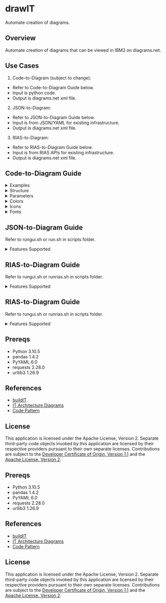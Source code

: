 # drawIT
Automate creation of diagrams.

## Overview

Automate creation of diagrams that can be viewed in IBM2 on diagrams.net.

## Use Cases

1. Code-to-Diagram (subject to change): 
  - Refer to Code-to-Diagram Guide below.
  - Input is python code.
  - Output is diagrams.net xml file.
2. JSON-to-Diagram:
  - Refer to JSON-to-Diagram Guide below.
  - Input is from JSON/YAML for existing infrastructure.
  - Output is diagrams.net xml file.
3. RIAS-to-Diagram:
  - Refer to RIAS-to-Diagram Guide below.
  - Input is from RIAS APIs for existing infrastructure.
  - Output is diagrams.net xml file.

## Code-to-Diagram Guide

<details><summary>Examples</summary>

<details><summary>Secure Landing Zone</summary>

<p>

[slz-vsi.py](examples/slz-vsi.py)

<img src="/examples/slz-vsi.svg">

</p>

<p>

[slz-mixed.py](examples/slz-mixed.py)

<img src="/examples/slz-mixed.svg">

</p>

<p>

[slz-openshift.py](examples/slz-openshift.py)

<img src="/examples/slz-openshift.svg">

</p>

</details>

</details>

<details><summary>Structure</summary>

    from drawit import Diagram, Cluster, Node, Edge

        with Diagram(...):

            with Cluster(...):
                node1 = Node(...)

                with Cluster(...) as cluster2:
                    node2 = Node(...)

                with Cluster(...):
                    node3 = Node(...)
                    node4 = Node(...)

                    # No arrow line between node3 and node4.
                    node3 - node4
    
                    # Single arrow line from node4 to node3.
                    node3 << node4
                    node3 << Edge(label="arrow") << node4  

                    # Single arrow line from node3 to node4.
                    node3 >> node4
                    node3 >> Edge(label="arrow") >> node4  

                    # Double arrow line between node3 and node4.
                    node3 << Edge(label="arrow") >> node4  

                # Single arrow line from cluster2 to node1.
                node1 << cluster2

</details>

<details><summary>Parameters</summary>

<p>
Notes:
</p>

- Subject to change until finalized.
- Use shape parameter default as shape names are subject to change.
- Direction default is left-to-right changable to top-to-bottom. 
- Badges are not currently enabled.
- Connectors can be defined between clusters and nodes with or without arrowheads.
- Diagrams can be exported to jpg, pdf, png, or svg from diagrams.net.
- Planned: Direct export to jpg, pdf, png, or svg.
- Planned: Improve support for long labels and sublabels.
- Planned: Badges.

<p>
Diagram:
</p>

- name
- filename
- direction = LR (left-to-right), TB (top-to-bottom) for all shapes - not currently enabled
- alternate = WHITE (white-to-light), LIGHT (light-to-white), NONE (all transparent), USER (all user-defined)
- provider = ANY (logical), IBM (prescribed)
- outformat = JPG, PDF, PNG, SVG, XML - not currently enabled

<p>
Cluster:
</p>

- label = primary label
- sublabel = secondary text
- icon = name of icon
- shape = COMPONENT, LOCATION, NODE, ZONE
- pencolor = medium and dark line colors from IBM Color Palette
- bgcolor = light fill colors from IBM Color Palette or white or transparent
- direction = LR, TB - for nested shapes
- alternate = WHITE, LIGHT, NONE, USER - for nested clusters, not currently enabled
- provider = ANY, IBM - for nested shapes, not currently enabled
- fontname = IBM Plex Sans fonts
- fontsize = numeric value, defaults to 14
- badgetext = not currently enabled, fontsize is 12
- badgeshape = not currently enabled
- badgepencolor = not currently enabled 
- badgebgcolor = not currently enabled

<p>
Node:
</p>

- label = primary label
- sublabel = secondary text
- icon = name of icon
- shape = COMPONENT, NODE
- pencolor = medium and dark line colors from IBM Color Palette
- bgcolor = light fill colors from IBM Color Palette or white or transparent
- fontname = IBM Plex Sans fonts
- fontsize = numeric value, defaults to 14
- badgetext = not currently enabled, fontsize is 12
- badgeshape = not currently enabled
- badgepencolor = not currently enabled 
- badgebgcolor = not currently enabled

</details>

<details><summary>Colors</summary>

<p>
Notes:
</p>

- Line and fill colors are from [IBM Color Palette](https://www.ibm.com/design/language/color/).
- Line colors are derived from the icon name for simplicity so pencolor doesn't have to be manually specified for each icon.
- Line colors can also be manually set which overrides the derived color.
- Line and fill colors can be specified by name, number, hex, or component (recommended).
- Fill colors alternate between white and light starting with white for nested containers for viewability.
- Fill colors can be changed to alternate between light and white starting with light for nested containers.
- Fill colors can also be manually set.

<p>
Medium Line (pencolor):
</p>

| Name | Number | Hex | Component |
| --- | --- | --- | --- |
| red | red50 | #fa4d56 | security |
| magenta | magenta50 | #ee5396 | devops |
| purple | purple50 | #a56eff | applications |
| blue | blue60 | #0f62fe | data, storage |
| cyan | cyan50 | #1192e8 | network |
| teal | teal50 | #009d9a | management |
| green | green60 | #198038 | compute, services |
| yellow | yellow50 | #b28600 | (limited use) |
| orange | orange50 | #eb6200 | (limited use) |
| coolgray | coolgray50 | #878d96 | backend, industry, location |
| gray | gray50 |  #8d8d8d | (not currently used) |
| warmgray | warmgray50 | #8f8b8b | (not currently used) |
| black | black | #000000 | user |

<p>
Dark Line (pencolor):
</p>

| Name | Number | Hex | Component |
| --- | --- | --- | --- |
| darkred | red70 | #a2191f |  (not currently used) |
| darkmagenta | magenta70 | #9f1853 | (not currently used) |
| darkpurple | purple70 | #6929c4 | (not currently used) |
| darkblue | blue80 | #002d9c | (not currently used) |
| darkcyan | cyan70 | #00539a | (not currently used) |
| darkteal | teal70 | #005d5d | (not currently used) |
| darkgreen | grean80 | #044317 | (not currently used) |
| darkyellow | yellow70 | #684e00 | (limited use) |
| darkorange | orange70 | #8a3800 | (limited use) |
| darkcoolgray | coolgray70 | #4d5358 | (not currently used) |
| darkgray | gray70 | #525252 | (not currently used) |
| darkwarmgray | warmgray70 | #565151 | (not currently used) |

<p>
Light Fill (bgcolor):
</p>

| Name | Number | Hex | Component |
| --- | --- | --- | --- |
| lightred | red10 | #fff1f1 | security |
| lightmagenta | magenta10 | #fff0f7 | devops |
| lightpurple | purple10 | #f6f2ff | applications |
| lightblue | blue10 | #edf5ff | data, storage |
| lightcyan | cyan10 | #e5f6ff | network |
| lightteal | teal10 | #d9fbfb | management |
| lightgreen | green10 | #defbe6 | compute, services |
| lightyellow | yellow10 | #fcf4d6 | (limited use) |
| lightorange | orange10 | #fff2e8 | (limited use) |
| lightcoolgray | coolgray10 | #f2f4f8 | backend, industry, location |
| lightgray | gray10 | #f4f4f4 | (not currently used) |
 lightwarmgray | warmgray10 | #f7f3f2 | (not currently used) |
| white | white | #ffffff | (alternating fills) |
| none | none | none | (zone fills) |

</details>

<details><summary>Icons</summary>

<p>
Notes:
</p>

- Icons are from [IBM Design Center](https://www.ibm.com/design/language/iconography/ui-icons/library/).
- Icon usage name is used for simplicity and clarity which are classified as -any (Logical) or -ibm (Prescribed) depending on the provider parameter.
- Planned: Support icons not from IBM Design Center.

<p>

Use the keys (subject to change until finalized) defined in the icon dictionary as icon names and exclude the -any and -ibm from the key:

[icons.py](drawit/iconsdac.py)

</p>

</details>

<details><summary>Fonts</summary>


<p>
Notes:
</p>

- Fonts are from [IBM Plex](https://www.ibm.com/plex/).
- Supports all currently available Plex fonts.

<p>
Font Names:
</p>

- IBM Plex Sans
- IBM Plex Sans Arabic
- IBM Plex Sans Devanagari
- IBM Plex Sans Hebrew
- IBM Plex Sans JP
- IBM Plex Sans KR
- IBM Plex Sans Thai

</details>

</details>

## JSON-to-Diagram Guide

<p>
Refer to rungui.sh or run.sh in scripts folder.
</p>

<details><summary>Features Supported</summary>

- [x] Cloud 
- [x] Region
- [x] VPC
- [x] Availability Zone
- [x] Subnet
- [x] VSI
- [x] Floating IP
- [x] Public Gateway
- [x] VPN Gateway
- [x] ALB
- [x] NLB
- [x] VPN Gateway
- [ ] Bare Metal Servers
- [ ] Images
- [ ] Volumes
- [ ] VPE Gateways
- [ ] Storage Devices
- [ ] Storage Layers
- [ ] Instance Groups
- [ ] Placement Groups
- [ ] Address Prefixes
- [ ] Network ACLs
- [ ] Security Groups
- [ ] Distributed NLB
- [ ] Dedicated Hosts
- [ ] Dedicated Host Groups
- [ ] Routing Tables
- [ ] Routing Table Routes
- [ ] Node Reservations
- [ ] Export Policies
- [ ] Export Policy Rules
- [ ] Flow Log Collectors
- [ ] Snapshots
- [ ] Keys
- [ ] Shares
- [ ] IKS Clusters

</details>

## RIAS-to-Diagram Guide

<p>
Refer to rungui.sh or runrias.sh in scripts folder.
</p>

<details><summary>Features Supported</summary>

- [x] Cloud 
- [x] Region
- [x] VPC
- [x] Availability Zone
- [x] Subnet
- [x] VSI
- [x] Floating IP
- [x] Public Gateway
- [x] VPN Gateway
- [x] ALB
- [x] NLB
- [x] VPN Gateway
- [ ] Bare Metal Servers
- [ ] Images
- [ ] Volumes
- [ ] VPE Gateways
- [ ] Storage Devices
- [ ] Storage Layers
- [ ] Instance Groups
- [ ] Placement Groups
- [ ] Address Prefixes
- [ ] Network ACLs
- [ ] Security Groups
- [ ] Distributed NLB
- [ ] Dedicated Hosts
- [ ] Dedicated Host Groups
- [ ] Routing Tables
- [ ] Routing Table Routes
- [ ] Node Reservations
- [ ] Export Policies
- [ ] Export Policy Rules
- [ ] Flow Log Collectors
- [ ] Snapshots
- [ ] Keys
- [ ] Shares
- [ ] IKS Clusters

</details>

## RIAS-to-Diagram Guide

<p>
Refer to rungui.sh or runrias.sh in scripts folder.
</p>

<details><summary>Features Supported</summary>

- Cloud
- Region
- Availability Zone
  - Public Gateway
  - VPN Gateway
- VPC
  - Implicit Router
  - Private & Public ALB
  - Private & Public NLB
- Subnet
  - Instances
  - Floating IP
- Public Network
  - Internet
  - User
- Enterprise Network  
- User 

</details>

## Prereqs

- Python 3.10.5
- pandas 1.4.2
- PyYAML 6.0
- requests 2.28.0
- urllib3 1.26.9

## References

- [buildIT](https://github.com/IBM/buildit)
- [IT Architecture Diagrams](https://github.com/IBM/it-architecture-diagrams)
- [Code Pattern](https://github.com/IBM/codepattern-multitier-vpc)

## License

This application is licensed under the Apache License, Version 2.  Separate third-party code objects invoked by this application are licensed by their respective providers pursuant to their own separate licenses.  Contributions are subject to the [Developer Certificate of Origin, Version 1.1](https://developercertificate.org/) and the [Apache License, Version 2](https://www.apache.org/licenses/LICENSE-2.0.txt).


</details>

## Prereqs

- Python 3.10.5
- pandas 1.4.2
- PyYAML 6.0
- requests 2.28.0
- urllib3 1.26.9

## References

- [buildIT](https://github.com/IBM/buildit)
- [IT Architecture Diagrams](https://github.com/IBM/it-architecture-diagrams)
- [Code Pattern](https://github.com/IBM/codepattern-multitier-vpc)

## License

This application is licensed under the Apache License, Version 2.  Separate third-party code objects invoked by this application are licensed by their respective providers pursuant to their own separate licenses.  Contributions are subject to the [Developer Certificate of Origin, Version 1.1](https://developercertificate.org/) and the [Apache License, Version 2](https://www.apache.org/licenses/LICENSE-2.0.txt).

